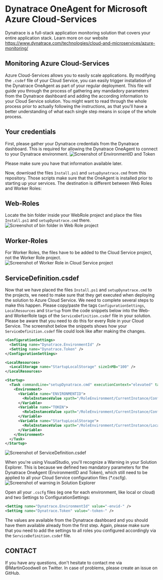 Dynatrace OneAgent for Microsoft Azure Cloud-Services
========================================

Dynatrace is a full-stack application monitoring solution that covers your entire application stack. Learn more on our website https://www.dynatrace.com/technologies/cloud-and-microservices/azure-monitoring/

Monitoring Azure Cloud-Services
-------------------------------
Azure Cloud-Services allows you to easily scale applications.
By modifying the `.csdef` file of your Cloud Service, you can easily trigger installation of the Dynatrace OneAgent as part of your regular deployment.
This file will guide you through the process of gathering any mandadory parameters from the Dynatrace dashboard and adding the according information to your Cloud Service solution. You might want to read through the whole process prior to actually following the instructions, as that you'll have a better understanding of what each single step means in scope of the whole process.

Your credentials
----------------
First, please gather your Dynatrace credentials from the Dynatrace dashboard. This is required for allowing the Dynatrace OneAgent to connect to your Dynatrace environment.
![Screenshot of EnvironmentID and Token](images/deploy.png)

Please make sure you have that information available later.

Now, download the files `Install.ps1` and `setupDynatrace.cmd` from this repository. Those scripts make sure that the OneAgent is installed prior to starting up your services. The destination is different between Web Roles and Worker Roles:

Web-Roles
---------
Locate the bin folder inside your WebRole project and place the files `Install.ps1` and `setupDynatrace.cmd` there.
![Screenshot of bin folder in Web Role project](images/webrole.png)


Worker-Roles
------------
For Worker Roles, the files have to be added to the Cloud Service project, not the Worker Role project.
![Screenshot of Worker Role in Cloud Service project](images/workerrole.png)


ServiceDefinition.csdef
-----------------------
Now that we have placed the files `Install.ps1` and `setupDynatrace.cmd` to the projects, we need to make sure that they get executed when deploying the solution to Azure Cloud Service.
We need to complete several steps to make this happen. Please copy/paste the tags `ConfigurationSettings`, `LocalResources` and `Startup` from the code snippets below into the Web- and WorkerRole tags of the `ServiceDefinition.csdef` file in your solution. Please be aware that you need to do this for every Role in your Cloud Service.
The screenshot below the snippets shows how your `ServiceDefinition.csdef` file could look like after making the changes.

```xml
<ConfigurationSettings>
  <Setting name="Dynatrace.EnvironmentId" />
  <Setting name="Dynatrace.Token" />
</ConfigurationSettings>
```

```xml
<LocalResources>
  <LocalStorage name="StartupLocalStorage" sizeInMB="100" />
</LocalResources>
```

```xml
<Startup>
  <Task commandLine="setupDynatrace.cmd" executionContext="elevated" taskType="simple">
    <Environment>
      <Variable name="ENVIRONMENTID">
        <RoleInstanceValue xpath="/RoleEnvironment/CurrentInstance/ConfigurationSettings/ConfigurationSetting[@name='Dynatrace.EnvironmentId']/@value" />
      </Variable>
      <Variable name="TOKEN">
        <RoleInstanceValue xpath="/RoleEnvironment/CurrentInstance/ConfigurationSettings/ConfigurationSetting[@name='Dynatrace.Token']/@value" />
      </Variable>
      <Variable name="StartupLocalStorage">
        <RoleInstanceValue xpath="/RoleEnvironment/CurrentInstance/LocalResources/LocalResource[@name='StartupLocalStorage']/@path" />
      </Variable>
    </Environment>
  </Task>
</Startup>
```

![Screenshot of ServiceDefinition.csdef](images/ServiceDefinition.png)

When you're using VisualStudio, you'll recognize a Warning in your Solution Explorer. This is because we defined two mandatory parameters for the Dynatrace OneAgent (EnvironmentID and Token), which still need to be applied to all your Cloud Service configuration files (*.cscfg).
![Screenshot of warning in Solution Explorer](images/Warning.png)

Open all your `.cscfg` files (eg one for each environment, like local or cloud) and two Settings to ConfigurationSettings:
```xml
<Setting name="Dynatrace.EnvironmentId" value="-envid-" />
<Setting name="Dynatrace.Token" value="-token-" />
```
The values are available from the Dynatrace dashboard and you should have them available already from the first step.
Again, please make sure that you need to add the settings to all roles you configured accordingly via the `ServiceDefinition.csdef` file.

CONTACT
-------
If you have any questions, don't hesitate to contact me via @MartinGoodwell on Twitter.
In case of problems, please create an issue on GitHub.
